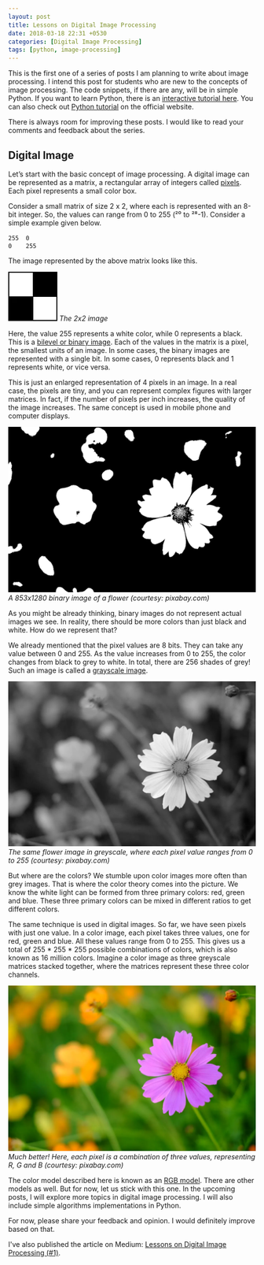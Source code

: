 ```yaml
---
layout: post
title: Lessons on Digital Image Processing
date: 2018-03-18 22:31 +0530
categories: [Digital Image Processing]
tags: [python, image-processing]
---
```


This is the first one of a series of posts I am planning to write about image processing. I intend this post for students who are new to the concepts of image processing. The code snippets, if there are any, will be in simple Python. If you want to learn Python, there is an [interactive tutorial here](https://www.learnpython.org/). You can also check out [Python tutorial](https://docs.python.org/3/tutorial/) on the official website.

There is always room for improving these posts. I would like to read your comments and feedback about the series.

## Digital Image

Let’s start with the basic concept of image processing. A digital image can be represented as a matrix, a rectangular array of integers called [pixels](https://en.wikipedia.org/wiki/Pixel). Each pixel represents a small color box.

Consider a small matrix of size 2 x 2, where each is represented with an 8-bit integer. So, the values can range from 0 to 255 (²⁰ to ²⁸-1). Consider a simple example given below.

```
255  0
0    255
```
The image represented by the above matrix looks like this.

![The 2x2 image](/assets/img/2018/2x2_image.webp)
_The 2x2 image_

Here, the value 255 represents a white color, while 0 represents a black. This is a [bilevel or binary image](https://en.wikipedia.org/wiki/Binary_image). Each of the values in the matrix is a pixel, the smallest units of an image. In some cases, the binary images are represented with a single bit. In some cases, 0 represents black and 1 represents white, or vice versa.

This is just an enlarged representation of 4 pixels in an image. In a real case, the pixels are tiny, and you can represent complex figures with larger matrices. In fact, if the number of pixels per inch increases, the quality of the image increases. The same concept is used in mobile phone and computer displays.


![The 853x1280 binary image of a flower](/assets/img/2018/binary_image.webp)
_A 853x1280 binary image of a flower (courtesy: pixabay.com)_

As you might be already thinking, binary images do not represent actual images we see. In reality, there should be more colors than just black and white. How do we represent that?

We already mentioned that the pixel values are 8 bits. They can take any value between 0 and 255. As the value increases from 0 to 255, the color changes from black to grey to white. In total, there are 256 shades of grey! Such an image is called a [grayscale image](https://en.wikipedia.org/wiki/Grayscale).

![The same flower image in greyscale](/assets/img/2018/grayscale_image.webp)
_The same flower image in greyscale, where each pixel value ranges from 0 to 255 (courtesy: pixabay.com)_

But where are the colors? We stumble upon color images more often than grey images. That is where the color theory comes into the picture. We know the white light can be formed from three primary colors: red, green and blue. These three primary colors can be mixed in different ratios to get different colors.

The same technique is used in digital images. So far, we have seen pixels with just one value. In a color image, each pixel takes three values, one for red, green and blue. All these values range from 0 to 255. This gives us a total of 255 * 255 * 255 possible combinations of colors, which is also known as 16 million colors. Imagine a color image as three greyscale matrices stacked together, where the matrices represent these three color channels.


![The same flower image in color](/assets/img/2018/color_image.webp)
_Much better! Here, each pixel is a combination of three values, representing R, G and B (courtesy: pixabay.com)_

The color model described here is known as an [RGB model](https://en.wikipedia.org/wiki/RGB_color_model). There are other models as well. But for now, let us stick with this one. In the upcoming posts, I will explore more topics in digital image processing. I will also include simple algorithms implementations in Python.

For now, please share your feedback and opinion. I would definitely improve based on that.

I've also published the article on Medium: [Lessons on Digital Image Processing (#1)](https://medium.com/analytics-vidhya/lessons-on-digital-image-processing-1-b7a1fa3acfe9).

